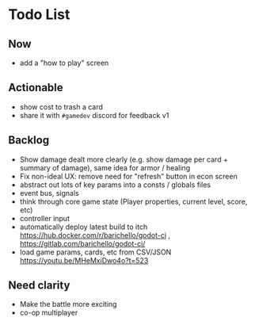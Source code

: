 # Todo List

## Now

- add a "how to play" screen

## Actionable

- show cost to trash a card
- share it with `#gamedev` discord for feedback v1

## Backlog

- Show damage dealt more clearly (e.g. show damage per card + summary of damage), same idea for armor / healing
- Fix non-ideal UX:  remove need for "refresh" button in econ screen
- abstract out lots of key params into a consts / globals files
- event bus, signals
- think through core game state (Player properties, current level, score, etc)
- controller input
- automatically deploy latest build to itch  https://hub.docker.com/r/barichello/godot-ci , https://gitlab.com/barichello/godot-ci/
- load game params, cards, etc from CSV/JSON https://youtu.be/MHeMxiDwo4o?t=523

## Need clarity

- Make the battle more exciting
- co-op multiplayer

